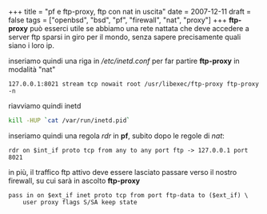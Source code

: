 +++
title = "pf e ftp-proxy, ftp con nat in uscita"
date = 2007-12-11
draft = false
tags = ["openbsd", "bsd", "pf", "firewall", "nat", "proxy"]
+++
**ftp-proxy** può esserci utile se abbiamo una rete nattata che deve accedere a server ftp sparsi in giro per il mondo, senza sapere precisamente quali siano i loro ip.

inseriamo quindi una riga in */etc/inetd.conf* per far partire **ftp-proxy** in modalità "nat"
```
127.0.0.1:8021 stream tcp nowait root /usr/libexec/ftp-proxy ftp-proxy -n
```
riavviamo quindi inetd
```bash
kill -HUP `cat /var/run/inetd.pid` 
```
inseriamo quindi una regola *rdr* in **pf**, subito dopo le regole di *nat*:
```
rdr on $int_if proto tcp from any to any port ftp -> 127.0.0.1 port 8021
```
in più, il traffico ftp attivo deve essere lasciato passare verso il nostro firewall, su cui sarà in ascolto **ftp-proxy**
```
pass in on $ext_if inet proto tcp from port ftp-data to ($ext_if) \
    user proxy flags S/SA keep state
```